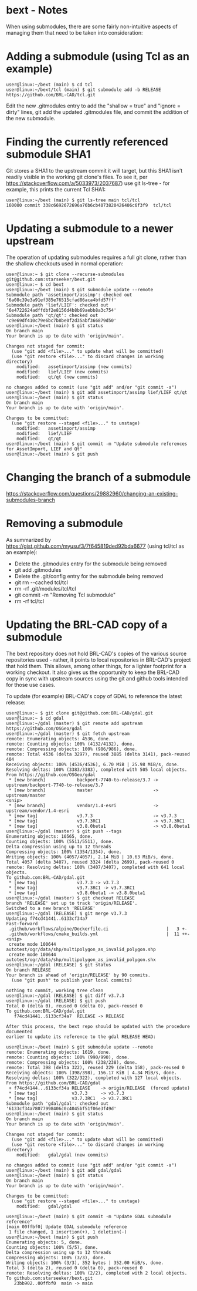 # bext - Notes

When using submodules, there are some fairly non-intuitive aspects of managing them that need to be taken into consideration:

# Adding a submodule (using Tcl as an example)
```
user@linux:~/bext (main) $ cd tcl
user@linux:~/bext/tcl (main) $ git submodule add -b RELEASE https://github.com/BRL-CAD/tcl.git
```
Edit the new .gitmodules entry to add the "shallow = true" and "ignore = dirty" lines, git add the updated .gitmodules file, and commit the addition of the new submodule.


# Finding the currently referenced submodule SHA1

Git stores a SHA1 to the upstream commit it will target, but this SHA1 isn't readily visible in the working git clone's files.  To see it, per https://stackoverflow.com/a/5033973/2037687) use git ls-tree - for example, this prints the current Tcl SHA1:
```
user@linux:~/bext (main) $ git ls-tree main tcl/tcl
160000 commit 338c6692672696a76b6cb4073820426406c6f3f9	tcl/tcl
```

# Updating a submodule to a newer upstream

The operation of updating submodules requires a full git clone, rather than the shallow
checkouts used in normal operation:
```
user@linux:~ $ git clone --recurse-submodules git@github.com:starseeker/bext.git
user@linux:~ $ cd bext
user@linux:~/bext (main) $ git submodule update --remote
Submodule path 'assetimport/assimp': checked out '6a08c39e3a91ef385e76515cfad86aca4bfd57ff'
Submodule path 'lief/LIEF': checked out '6e4722624adffdbf2e8156d4b8b69aebb8a3c754'
Submodule path 'qt/qt': checked out 'c9e69df410c79e6bc7b8be0f2d35abf366879d50'
user@linux:~/bext (main) $ git status
On branch main
Your branch is up to date with 'origin/main'.

Changes not staged for commit:
  (use "git add <file>..." to update what will be committed)
  (use "git restore <file>..." to discard changes in working directory)
	modified:   assetimport/assimp (new commits)
	modified:   lief/LIEF (new commits)
	modified:   qt/qt (new commits)

no changes added to commit (use "git add" and/or "git commit -a")
user@linux:~/bext (main) $ git add assetimport/assimp lief/LIEF qt/qt
user@linux:~/bext (main) $ git status
On branch main
Your branch is up to date with 'origin/main'.

Changes to be committed:
  (use "git restore --staged <file>..." to unstage)
	modified:   assetimport/assimp
	modified:   lief/LIEF
	modified:   qt/qt
user@linux:~/bext (main) $ git commit -m "Update submodule references for AssetImport, LIEF and Qt"
user@linux:~/bext (main) $ git push
```

# Changing the branch of a submodule

https://stackoverflow.com/questions/29882960/changing-an-existing-submodules-branch

# Removing a submodule

As summarized by https://gist.github.com/myusuf3/7f645819ded92bda6677 (using tcl/tcl as an example):

* Delete the .gitmodules entry for the submodule being removed
* git add .gitmodules
* Delete the .git/config entry for the submodule being removed
* git rm --cached tcl/tcl
* rm -rf .git/modules/tcl/tcl
* git commit -m "Removing Tcl submodule"
* rm -rf tcl/tcl

# Updating the BRL-CAD copy of a submodule

The bext repository does not hold BRL-CAD's copies of the various source repositories used -
rather, it points to local repositories in BRL-CAD's project that hold them.  This allows,
among other things, for a lighter footprint for a working checkout.  It also gives us the
opportunity to keep the BRL-CAD copy in sync with upstream sources using the git and github
tools intended for those use cases.

To update (for example) BRL-CAD's copy of GDAL to reference the latest release:
```
user@linux:~ $ git clone git@github.com:BRL-CAD/gdal.git
user@linux:~ $ cd gdal
user@linux:~/gdal (master) $ git remote add upstream https://github.com/OSGeo/gdal
user@linux:~/gdal (master) $ git fetch upstream
remote: Enumerating objects: 4536, done.
remote: Counting objects: 100% (4132/4132), done.
remote: Compressing objects: 100% (986/986), done.
remote: Total 4536 (delta 3297), reused 3885 (delta 3141), pack-reused 404
Receiving objects: 100% (4536/4536), 6.70 MiB | 25.98 MiB/s, done.
Resolving deltas: 100% (3383/3383), completed with 505 local objects.
From https://github.com/OSGeo/gdal
 * [new branch]            backport-7740-to-release/3.7 -> upstream/backport-7740-to-release/3.7
 * [new branch]            master                       -> upstream/master
<snip>
 * [new branch]            vendor/1.4-esri              -> upstream/vendor/1.4-esri
 * [new tag]               v3.7.3                       -> v3.7.3
 * [new tag]               v3.7.3RC1                    -> v3.7.3RC1
 * [new tag]               v3.8.0beta1                  -> v3.8.0beta1
user@linux:~/gdal (master) $ git push --tags
Enumerating objects: 10565, done.
Counting objects: 100% (5511/5511), done.
Delta compression using up to 12 threads
Compressing objects: 100% (1354/1354), done.
Writing objects: 100% (4057/4057), 2.14 MiB | 10.63 MiB/s, done.
Total 4057 (delta 3407), reused 3324 (delta 2699), pack-reused 0
remote: Resolving deltas: 100% (3407/3407), completed with 641 local objects.
To github.com:BRL-CAD/gdal.git
 * [new tag]               v3.7.3 -> v3.7.3
 * [new tag]               v3.7.3RC1 -> v3.7.3RC1
 * [new tag]               v3.8.0beta1 -> v3.8.0beta1
user@linux:~/gdal (master) $ git checkout RELEASE
branch 'RELEASE' set up to track 'origin/RELEASE'.
Switched to a new branch 'RELEASE'
user@linux:~/gdal (RELEASE) $ git merge v3.7.3
Updating f74cd41441..6133cf34a7
Fast-forward
 .github/workflows/alpine/Dockerfile.ci                      |   3 +-
 .github/workflows/cmake_builds.yml                          |  11 ++-
<snip>
 create mode 100644 autotest/ogr/data/shp/multipolygon_as_invalid_polygon.shp
 create mode 100644 autotest/ogr/data/shp/multipolygon_as_invalid_polygon.shx
user@linux:~/gdal (RELEASE) $ git status
On branch RELEASE
Your branch is ahead of 'origin/RELEASE' by 90 commits.
  (use "git push" to publish your local commits)

nothing to commit, working tree clean
user@linux:~/gdal (RELEASE) $ git diff v3.7.3
user@linux:~/gdal (RELEASE) $ git push
Total 0 (delta 0), reused 0 (delta 0), pack-reused 0
To github.com:BRL-CAD/gdal.git
   f74cd41441..6133cf34a7  RELEASE -> RELEASE

After this process, the bext repo should be updated with the procedure documented
earlier to update its reference to the gdal RELEASE HEAD:

user@linux:~/bext (main) $ git submodule update --remote
remote: Enumerating objects: 1619, done.
remote: Counting objects: 100% (990/990), done.
remote: Compressing objects: 100% (238/238), done.
remote: Total 398 (delta 322), reused 229 (delta 158), pack-reused 0
Receiving objects: 100% (398/398), 156.17 KiB | 4.34 MiB/s, done.
Resolving deltas: 100% (322/322), completed with 127 local objects.
From https://github.com/BRL-CAD/gdal
 + f74cd4144...6133cf34a RELEASE    -> origin/RELEASE  (forced update)
 * [new tag]             v3.7.3     -> v3.7.3
 * [new tag]             v3.7.3RC1  -> v3.7.3RC1
Submodule path 'gdal/gdal': checked out '6133cf34a78077998406c0c4045bf51f06e3f49d'
user@linux:~/bext (main) $ git status
On branch main
Your branch is up to date with 'origin/main'.

Changes not staged for commit:
  (use "git add <file>..." to update what will be committed)
  (use "git restore <file>..." to discard changes in working directory)
	modified:   gdal/gdal (new commits)

no changes added to commit (use "git add" and/or "git commit -a")
user@linux:~/bext (main) $ git add gdal/gdal
user@linux:~/bext (main) $ git status
On branch main
Your branch is up to date with 'origin/main'.

Changes to be committed:
  (use "git restore --staged <file>..." to unstage)
	modified:   gdal/gdal

user@linux:~/bext (main) $ git commit -m "Update GDAL submodule reference"
[main 00ffbf0] Update GDAL submodule reference
 1 file changed, 1 insertion(+), 1 deletion(-)
user@linux:~/bext (main) $ git push
Enumerating objects: 5, done.
Counting objects: 100% (5/5), done.
Delta compression using up to 12 threads
Compressing objects: 100% (3/3), done.
Writing objects: 100% (3/3), 352 bytes | 352.00 KiB/s, done.
Total 3 (delta 2), reused 0 (delta 0), pack-reused 0
remote: Resolving deltas: 100% (2/2), completed with 2 local objects.
To github.com:starseeker/bext.git
   23bb902..00ffbf0  main -> main
```

